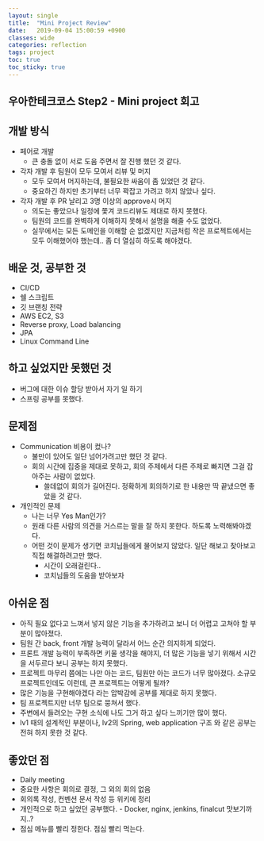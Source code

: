 ```yaml
---
layout: single
title:  "Mini Project Review"
date:   2019-09-04 15:00:59 +0900
classes: wide
categories: reflection
tags: project
toc: true
toc_sticky: true
---
```


## 우아한테크코스 Step2 - Mini project 회고

## 개발 방식

* 페어로 개발
  * 큰 충돌 없이 서로 도움 주면서 잘 진행 했던 것 같다.
* 각자 개발 후 팀원이 모두 모여서 리뷰 및 머지
  * 모두 모여서 머지하는데, 불필요한 싸움이 좀 있었던 것 같다.
  * 중요하긴 하지만 초기부터 너무 꽉잡고 가려고 하지 않았나 싶다.
* 각자 개발 후 PR 날리고 3명 이상의 approve시 머지
  * 의도는 좋았으나 일정에 쫓겨 코드리뷰도 제대로 하지 못했다.
  * 팀원의 코드를 완벽하게 이해하지 못해서 설명을 해줄 수도 없었다.
  * 실무에서는 모든 도메인을 이해할 순 없겠지만 지금처럼 작은 프로젝트에서는 모두 이해했어야 했는데.. 좀 더 열심히 하도록 해야겠다.

## 배운 것, 공부한 것

* CI/CD
* 쉘 스크립트
* 깃 브랜칭 전략
* AWS EC2, S3
* Reverse proxy, Load balancing
* JPA
* Linux Command Line

## 하고 싶었지만 못했던 것

* 버그에 대한 이슈 할당 받아서 자기 일 하기
* 스프링 공부를 못했다.

## 문제점

* Communication 비용이 컸나?
  * 불만이 있어도 일단 넘어가려고만 했던 것 같다.
  * 회의 시간에 집중을 제대로 못하고, 회의 주제에서 다른 주제로 빠지면 그걸 잡아주는 사람이 없었다.
    * 쓸데없이 회의가 길어진다. 정확하게 회의하기로 한 내용만 딱 끝냈으면 좋았을 것 같다.
* 개인적인 문제
  * 나는 너무 Yes Man인가?
  * 원래 다른 사람의 의견을 거스르는 말을 잘 하지 못한다. 하도록 노력해봐야겠다.
  * 어떤 것이 문제가 생기면 코치님들에게 물어보지 않았다. 일단 해보고 찾아보고 직접 해결하려고만 했다.
    * 시간이 오래걸린다..
    * 코치님들의 도움을 받아보자

## 아쉬운 점

* 아직 필요 없다고 느껴서 넣지 않은 기능을 추가하려고 보니 더 어렵고 고쳐야 할 부분이 많아졌다.
* 팀원 간 back, front 개발 능력이 달라서 어느 순간 의지하게 되었다.
* 프론트 개발 능력이 부족하면 키울 생각을 해야지, 더 많은 기능을 넣기 위해서 시간을 서두르다 보니 공부는 하지 못했다.
* 프로젝트 마무리 쯤에는 나만 아는 코드, 팀원만 아는 코드가 너무 많아졌다. 소규모 프로젝트인데도 이런데, 큰 프로젝트는 어떻게 될까?
* 많은 기능을 구현해야겠다 라는 압박감에 공부를 제대로 하지 못했다.
* 팀 프로젝트지만 너무 팀으로 뭉쳐서 했다.
* 주변에서 들려오는 구현 소식에 나도 그거 하고 싶다 느끼기만 많이 했다.
* lv1 때의 설계적인 부분이나, lv2의 Spring, web application 구조 와 같은 공부는 전혀 하지 못한 것 같다.

## 좋았던 점

* Daily meeting
* 중요한 사항은 회의로 결정, 그 외의 회의 없음
* 회의록 작성, 컨벤션 문서 작성 등 위키에 정리
* 개인적으로 하고 싶었던 공부했다. - Docker, nginx, jenkins, finalcut 맛보기까지..?
* 점심 메뉴를 빨리 정한다. 점심 빨리 먹는다.
